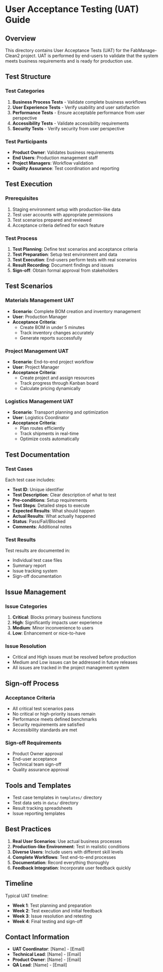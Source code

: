 # User Acceptance Testing (UAT) Guide

## Overview

This directory contains User Acceptance Tests (UAT) for the FabManage-Clean2 project. UAT is performed by end-users to validate that the system meets business requirements and is ready for production use.

## Test Structure

### Test Categories

1. **Business Process Tests** - Validate complete business workflows
2. **User Experience Tests** - Verify usability and user satisfaction
3. **Performance Tests** - Ensure acceptable performance from user perspective
4. **Accessibility Tests** - Validate accessibility requirements
5. **Security Tests** - Verify security from user perspective

### Test Participants

- **Product Owner**: Validates business requirements
- **End Users**: Production management staff
- **Project Managers**: Workflow validation
- **Quality Assurance**: Test coordination and reporting

## Test Execution

### Prerequisites

1. Staging environment setup with production-like data
2. Test user accounts with appropriate permissions
3. Test scenarios prepared and reviewed
4. Acceptance criteria defined for each feature

### Test Process

1. **Test Planning**: Define test scenarios and acceptance criteria
2. **Test Preparation**: Setup test environment and data
3. **Test Execution**: End-users perform tests with real scenarios
4. **Result Recording**: Document findings and issues
5. **Sign-off**: Obtain formal approval from stakeholders

## Test Scenarios

### Materials Management UAT

- **Scenario**: Complete BOM creation and inventory management
- **User**: Production Manager
- **Acceptance Criteria**: 
  - Create BOM in under 5 minutes
  - Track inventory changes accurately
  - Generate reports successfully

### Project Management UAT

- **Scenario**: End-to-end project workflow
- **User**: Project Manager
- **Acceptance Criteria**:
  - Create project and assign resources
  - Track progress through Kanban board
  - Calculate pricing dynamically

### Logistics Management UAT

- **Scenario**: Transport planning and optimization
- **User**: Logistics Coordinator
- **Acceptance Criteria**:
  - Plan routes efficiently
  - Track shipments in real-time
  - Optimize costs automatically

## Test Documentation

### Test Cases

Each test case includes:
- **Test ID**: Unique identifier
- **Test Description**: Clear description of what to test
- **Pre-conditions**: Setup requirements
- **Test Steps**: Detailed steps to execute
- **Expected Results**: What should happen
- **Actual Results**: What actually happened
- **Status**: Pass/Fail/Blocked
- **Comments**: Additional notes

### Test Results

Test results are documented in:
- Individual test case files
- Summary report
- Issue tracking system
- Sign-off documentation

## Issue Management

### Issue Categories

1. **Critical**: Blocks primary business functions
2. **High**: Significantly impacts user experience
3. **Medium**: Minor inconvenience to users
4. **Low**: Enhancement or nice-to-have

### Issue Resolution

- Critical and High issues must be resolved before production
- Medium and Low issues can be addressed in future releases
- All issues are tracked in the project management system

## Sign-off Process

### Acceptance Criteria

- All critical test scenarios pass
- No critical or high-priority issues remain
- Performance meets defined benchmarks
- Security requirements are satisfied
- Accessibility standards are met

### Sign-off Requirements

- Product Owner approval
- End-user acceptance
- Technical team sign-off
- Quality assurance approval

## Tools and Templates

- Test case templates in `templates/` directory
- Test data sets in `data/` directory
- Result tracking spreadsheets
- Issue reporting templates

## Best Practices

1. **Real User Scenarios**: Use actual business processes
2. **Production-like Environment**: Test in realistic conditions
3. **Diverse Users**: Include users with different skill levels
4. **Complete Workflows**: Test end-to-end processes
5. **Documentation**: Record everything thoroughly
6. **Feedback Integration**: Incorporate user feedback quickly

## Timeline

Typical UAT timeline:
- **Week 1**: Test planning and preparation
- **Week 2**: Test execution and initial feedback
- **Week 3**: Issue resolution and retesting
- **Week 4**: Final testing and sign-off

## Contact Information

- **UAT Coordinator**: [Name] - [Email]
- **Technical Lead**: [Name] - [Email]
- **Product Owner**: [Name] - [Email]
- **QA Lead**: [Name] - [Email]
